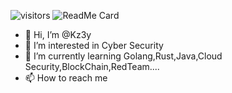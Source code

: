 ![visitors](https://visitor-badge.glitch.me/badge?page_id=Kz3y.Kz3y&left_color=green&right_color=red)
![ReadMe Card](https://github-readme-stats.vercel.app/api/pin/?username=Kz3y&repo=Kz3y)
- 👋 Hi, I’m @Kz3y
- 👀 I’m interested in Cyber Security
- 🌱 I’m currently learning Golang,Rust,Java,Cloud Security,BlockChain,RedTeam....
- 📫 How to reach me 

<!---
Kz3y/Kz3y is a ✨ special ✨ repository because its `README.md` (this file) appears on your GitHub profile.
You can click the Preview link to take a look at your changes.
--->
